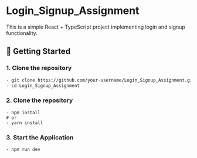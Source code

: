 # Login_Signup_Assignment

This is a simple React + TypeScript project implementing login and signup functionality.

## 🚀 Getting Started

### 1. Clone the repository
```Bash
- git clone https://github.com/your-username/Login_Signup_Assignment.git
- cd Login_Signup_Assignment
```

### 2. Clone the repository
```Dependencies
- npm install
# or
- yarn install
```

### 3. Start the Application
```Start
- npm run dev
